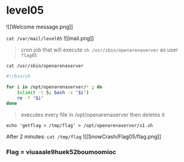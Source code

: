 # level05

![[Welcome message.png]]

`cat /var/mail/level05`
![[mail.png]]
> cron job that will execute `sh /usr/sbin/openarenaserver` as user `flag05`

`cat /usr/sbin/openarenaserver`
```sh
#!/bin/sh

for i in /opt/openarenaserver/* ; do
	(ulimit -t 5; bash -x "$i")
	rm -f "$i"
done
```
> executes every file in /opt/openarenaserver then deletes it

`echo 'getflag > /tmp/flag' > /opt/openarenaserver/s1.sh`

After 2 minutes:
`cat /tmp/flag`
![[SnowCrash/Flag05/flag.png]]
### Flag = viuaaale9huek52boumoomioc